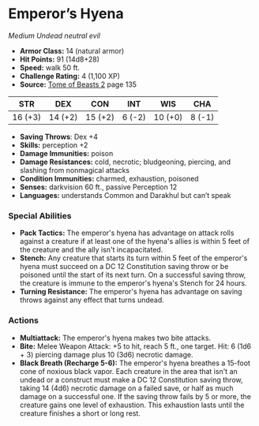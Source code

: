 # Emperor’s Hyena

*Medium* *Undead* *neutral evil*

- **Armor Class:** 14 (natural armor)
- **Hit Points:** 91 (14d8+28)
- **Speed:** walk 50 ft.
- **Challenge Rating:** 4 (1,100 XP)
- **Source:** [Tome of Beasts 2](https://koboldpress.com/kpstore/product/tome-of-beasts-2-for-5th-edition) page 135

| STR | DEX | CON | INT | WIS | CHA |
| --- | --- | --- | --- | --- | --- |
| 16 (+3) | 14 (+2) | 15 (+2) | 6 (-2) | 10 (+0) | 8 (-1) |

- **Saving Throws**: Dex +4
- **Skills:** perception +2
- **Damage Immunities:** poison
- **Damage Resistances:** cold, necrotic; bludgeoning, piercing, and slashing from nonmagical attacks
- **Condition Immunities:** charmed, exhaustion, poisoned
- **Senses:** darkvision 60 ft., passive Perception 12
- **Languages:** understands Common and Darakhul but can’t speak

### Special Abilities

- **Pack Tactics:** The emperor's hyena has advantage on attack rolls against a creature if at least one of the hyena's allies is within 5 feet of the creature and the ally isn't incapacitated.
- **Stench:** Any creature that starts its turn within 5 feet of the emperor's hyena must succeed on a DC 12 Constitution saving throw or be poisoned until the start of its next turn. On a successful saving throw, the creature is immune to the emperor's hyena's Stench for 24 hours.
- **Turning Resistance:** The emperor's hyena has advantage on saving throws against any effect that turns undead.

### Actions

- **Multiattack:** The emperor's hyena makes two bite attacks.
- **Bite:** Melee Weapon Attack: +5 to hit, reach 5 ft., one target. Hit: 6 (1d6 + 3) piercing damage plus 10 (3d6) necrotic damage.
- **Black Breath (Recharge 5-6):** The emperor's hyena breathes a 15-foot cone of noxious black vapor. Each creature in the area that isn't an undead or a construct must make a DC 12 Constitution saving throw, taking 14 (4d6) necrotic damage on a failed save, or half as much damage on a successful one. If the saving throw fails by 5 or more, the creature gains one level of exhaustion. This exhaustion lasts until the creature finishes a short or long rest.


